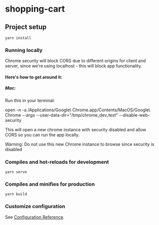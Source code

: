 # shopping-cart

## Project setup
```
yarn install
```

### Running locally
Chrome security will block CORS due to different origins for client
and server, since we're using localhost - this will block app functionality.

#### Here's how to get around it:

##### Mac:
Run this in your terminal:

open -n -a /Applications/Google\ Chrome.app/Contents/MacOS/Google\ Chrome --args --user-data-dir="/tmp/chrome_dev_test" --disable-web-security

This will open a new chrome instance with security disabled and allow 
CORS so you can run the app locally.

Warning: Do not use this new Chrome instance to browse since security is disabled

### Compiles and hot-reloads for development
```
yarn serve
```

### Compiles and minifies for production
```
yarn build
```

### Customize configuration
See [Configuration Reference](https://cli.vuejs.org/config/).
